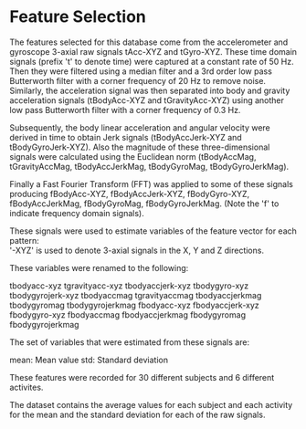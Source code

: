 Feature Selection 
=================

The features selected for this database come from the accelerometer and gyroscope 3-axial raw signals tAcc-XYZ and tGyro-XYZ. These time domain signals (prefix 't' to denote time) were captured at a constant rate of 50 Hz. Then they were filtered using a median filter and a 3rd order low pass Butterworth filter with a corner frequency of 20 Hz to remove noise. Similarly, the acceleration signal was then separated into body and gravity acceleration signals (tBodyAcc-XYZ and tGravityAcc-XYZ) using another low pass Butterworth filter with a corner frequency of 0.3 Hz. 

Subsequently, the body linear acceleration and angular velocity were derived in time to obtain Jerk signals (tBodyAccJerk-XYZ and tBodyGyroJerk-XYZ). Also the magnitude of these three-dimensional signals were calculated using the Euclidean norm (tBodyAccMag, tGravityAccMag, tBodyAccJerkMag, tBodyGyroMag, tBodyGyroJerkMag). 

Finally a Fast Fourier Transform (FFT) was applied to some of these signals producing fBodyAcc-XYZ, fBodyAccJerk-XYZ, fBodyGyro-XYZ, fBodyAccJerkMag, fBodyGyroMag, fBodyGyroJerkMag. (Note the 'f' to indicate frequency domain signals). 

These signals were used to estimate variables of the feature vector for each pattern:  
'-XYZ' is used to denote 3-axial signals in the X, Y and Z directions.

These variables were renamed to the following:

tbodyacc-xyz
tgravityacc-xyz
tbodyaccjerk-xyz
tbodygyro-xyz
tbodygyrojerk-xyz
tbodyaccmag
tgravityaccmag
tbodyaccjerkmag
tbodygyromag
tbodygyrojerkmag
fbodyacc-xyz
fbodyaccjerk-xyz
fbodygyro-xyz
fbodyaccmag
fbodyaccjerkmag
fbodygyromag
fbodygyrojerkmag

The set of variables that were estimated from these signals are: 

mean: Mean value
std: Standard deviation

These features were recorded for 30 different subjects and 6 different activites.

The dataset contains the average values for each subject and each activity for the mean and the standard deviation for each of the raw signals.
